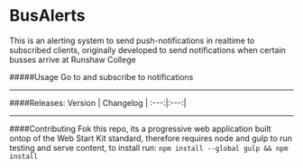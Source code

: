 # BusAlerts

This is an alerting system to send push-notifications in realtime to subscribed clients, originally developed to send notifications when certain busses arrive at Runshaw College

#####Usage
Go to [](http://bus.connerturner.net) and subscribe to notifications

____
####Releases:
Version | Changelog |
:---:|:---:|


____
####Contributing
Fok this repo, its a progressive web application built ontop of the Web Start Kit standard, therefore requires node and gulp to run testing and serve content, to install run:
`npm install --global gulp && npm install`
